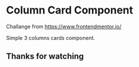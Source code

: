 # Column Card Component

Challange from https://www.frontendmentor.io/ 

Simple 3 columns cards component. 


## Thanks for watching 
